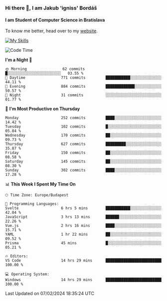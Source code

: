 ### Hi there 👋, I am Jakub 'igniss' Bordáš

#### I am Student of Computer Science in Bratislava
To know me better, head over to my [website](https://bordas.sk).

[![My Skills](https://skillicons.dev/icons?i=js,html,css,figma,svelte,java,kotlin,python,postgresql,typescript,nest,nodejs)](https://bordas.sk)


<!--START_SECTION:waka-->
![Code Time](http://img.shields.io/badge/Code%20Time-1%2C399%20hrs%2030%20mins-blue)

**I'm a Night 🦉** 

```text
🌞 Morning                62 commits          █░░░░░░░░░░░░░░░░░░░░░░░░   03.55 % 
🌆 Daytime                771 commits         ███████████░░░░░░░░░░░░░░   44.11 % 
🌃 Evening                884 commits         █████████████░░░░░░░░░░░░   50.57 % 
🌙 Night                  31 commits          ░░░░░░░░░░░░░░░░░░░░░░░░░   01.77 % 
```
📅 **I'm Most Productive on Thursday** 

```text
Monday                   252 commits         ████░░░░░░░░░░░░░░░░░░░░░   14.42 % 
Tuesday                  102 commits         █░░░░░░░░░░░░░░░░░░░░░░░░   05.84 % 
Wednesday                170 commits         ██░░░░░░░░░░░░░░░░░░░░░░░   09.73 % 
Thursday                 627 commits         █████████░░░░░░░░░░░░░░░░   35.87 % 
Friday                   150 commits         ██░░░░░░░░░░░░░░░░░░░░░░░   08.58 % 
Saturday                 145 commits         ██░░░░░░░░░░░░░░░░░░░░░░░   08.30 % 
Sunday                   302 commits         ████░░░░░░░░░░░░░░░░░░░░░   17.28 % 
```


📊 **This Week I Spent My Time On** 

```text
🕑︎ Time Zone: Europe/Budapest

💬 Programming Languages: 
Svelte                   6 hrs 5 mins        ███████████░░░░░░░░░░░░░░   42.04 % 
JavaScript               3 hrs 13 mins       ██████░░░░░░░░░░░░░░░░░░░   22.26 % 
Vue.js                   2 hrs 16 mins       ████░░░░░░░░░░░░░░░░░░░░░   15.71 % 
YAML                     1 hr 22 mins        ██░░░░░░░░░░░░░░░░░░░░░░░   09.52 % 
Prisma                   45 mins             █░░░░░░░░░░░░░░░░░░░░░░░░   05.21 % 

🔥 Editors: 
VS Code                  14 hrs 29 mins      █████████████████████████   100.00 % 

💻 Operating System: 
Windows                  14 hrs 29 mins      █████████████████████████   100.00 % 
```


 Last Updated on 07/02/2024 18:35:24 UTC
<!--END_SECTION:waka-->
